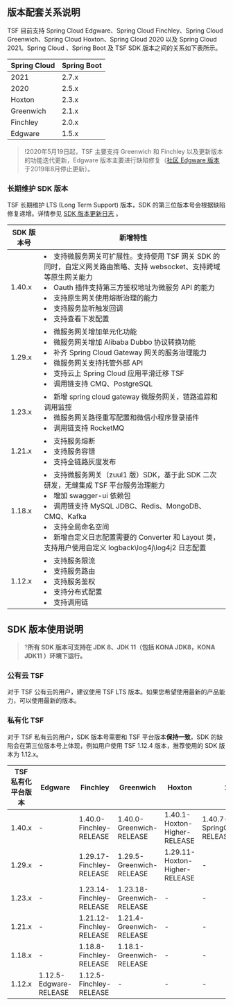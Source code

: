 ## 版本配套关系说明
TSF 目前支持 Spring Cloud Edgware、Spring Cloud Finchley、Spring Cloud Greenwich、Spring Cloud Hoxton、Spring Cloud 2020 以及 Spring Cloud 2021。Spring Cloud 、Spring Boot 及 TSF SDK 版本之间的关系如下表所示。

| Spring Cloud | Spring Boot |
| ------------ | ----------- |
| 2021       | 2.7.x       |
| 2020       | 2.5.x      |
| Hoxton     | 2.3.x       |
| Greenwich     | 2.1.x       |
| Finchley     | 2.0.x       |
| Edgware      | 1.5.x       |

>!2020年5月19日起，TSF 主要支持 Greenwich 和 Finchley 以及更新版本的功能迭代更新，Edgware 版本主要进行缺陷修复（[社区 Edgware 版本](https://spring.io/blog/2019/05/29/spring-cloud-edgware-sr6-released) 于2019年8月停止更新）。

### 长期维护 SDK 版本

TSF 长期维护 LTS (Long Term Support) 版本，SDK 的第三位版本号会根据缺陷修复递增。详情参见 [SDK 版本更新日志](https://cloud.tencent.com/document/product/649/73926) 。

|SDK 版本号|新增特性|
|----|----|
|1.40.x|<li>支持微服务网关可扩展性。支持使用 TSF 网关 SDK 的同时，自定义网关路由策略、支持 websocket、支持跨域等原生网关能力</li><li>Oauth 插件支持第三方鉴权地址为微服务 API 的能力</li><li>支持原生网关使用熔断治理的能力</li><li>支持服务监听触发回调</li><li>支持查看下发配置</li> |
|1.29.x|<li>微服务网关增加单元化功能</li><li>微服务网关增加 Alibaba Dubbo 协议转换功能</li><li>补齐 Spring Cloud Gateway 网关的服务治理能力</li><li>微服务网关支持托管外部 API</li><li>支持云上 Spring Cloud 应用平滑迁移 TSF</li> <li>调用链支持 CMQ、PostgreSQL</li> |
|1.23.x|<li>新增 spring cloud gateway 微服务网关，链路追踪和调用监控</li><li>微服务网关路径重写配置和微信小程序登录插件</li> <li>调用链支持 RocketMQ</li> |
|1.21.x|<li>支持服务熔断</li><li>支持服务容错</li><li>支持全链路灰度发布</li>|
|1.18.x|<li> 支持微服务网关（zuul1 版）SDK，基于此 SDK 二次研发，无缝集成 TSF 平台服务治理能力</li> <li>增加 swagger-ui 依赖包</li> <li>调用链支持 MySQL JDBC、Redis、MongoDB、CMQ、Kafka</li><li>支持全局命名空间</li><li>新增自定义日志配置需要的 Converter 和 Layout 类，支持用户使用自定义 logback\log4j\log4j2 日志配置</li>|
|1.12.x|<li>支持服务限流</li><li>支持服务路由</li><li>支持服务鉴权</li><li>支持分布式配置</li><li>支持调用链</li>|

##  SDK 版本使用说明
>?**所有 SDK 版本可支持在 JDK 8、JDK 11（包括 KONA JDK8，KONA JDK11 ）环境下运行。**

### 公有云 TSF

对于 TSF 公有云的用户，建议使用 TSF LTS 版本。如果您希望使用最新的产品能力，可以使用最新的版本。

### 私有化 TSF

对于 TSF 私有云的用户，SDK 版本号需要和 TSF 平台版本**保持一致**，SDK 的缺陷会在第三位版本号上体现，例如用户使用 TSF 1.12.4 版本，推荐使用的 SDK 版本为 1.12.x。

|TSF 私有化平台版本| Edgware|Finchley|Greenwich| Hoxton | 2020 | 2021 |
|----|------|----|------|------|------|------|
|1.40.x|-|1.40.0-Finchley-RELEASE|1.40.0-Greenwich-RELEASE|1.40.1-Hoxton-Higher-RELEASE|1.40.7-SpringCloud2020-RELEASE|1.40.0-SpringCloud2021-RELEASE|
|1.29.x|-|1.29.17-Finchley-RELEASE|1.29.5-Greenwich-RELEASE|1.29.11-Hoxton-Higher-RELEASE|-|-|
|1.23.x|-|1.23.14-Finchley-RELEASE|1.23.18-Greenwich-RELEASE|-|-|-|
|1.21.x|-|1.21.12-Finchley-RELEASE|1.21.4-Greenwich-RELEASE|-|-|-|
|1.18.x|-|1.18.8-Finchley-RELEASE|1.18.1-Greenwich-RELEASE|-|-|-|
|1.12.x|1.12.5-Edgware-RELEASE|1.12.5-Finchley-RELEASE|-|-|-|-|
